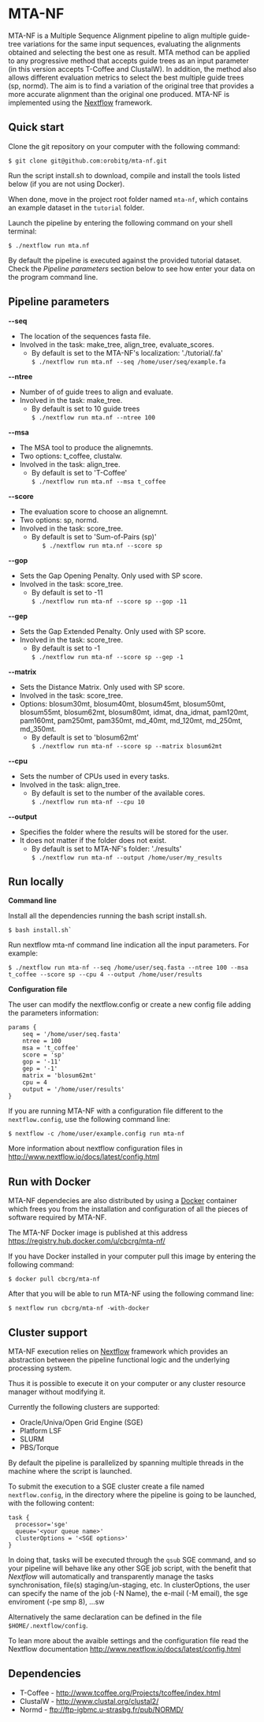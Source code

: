 MTA-NF
======

MTA-NF is a Multiple Sequence Alignment pipeline to align multiple guide-tree variations for the same input sequences, evaluating the alignments obtained and selecting the best one as result. MTA method can be applied to any progressive method that accepts guide trees as an input parameter (in this version accepts T-Coffee and ClustalW). In addition, the method also allows different evaluation metrics to select the best multiple guide trees (sp, normd). The aim is to find a variation of the original tree that provides a more accurate alignment than the original one produced. MTA-NF is implemented using the [Nextflow](http://www.nextflow.io) framework.


Quick start 
-----------

Clone the git repository on your computer with the following command:

    $ git clone git@github.com:orobitg/mta-nf.git
    
Run the script install.sh to download, compile and install the tools listed below  (if you are not using Docker).

When done, move in the project root folder named `mta-nf`, 
which contains an example dataset in the `tutorial` folder. 

Launch the pipeline by entering the following command 
on your shell terminal:

    $ ./nextflow run mta.nf
    
By default the pipeline is executed against the provided tutorial dataset. 
Check the *Pipeline parameters*  section below to see how enter your data on the program command line.

Pipeline parameters
-------------------

**--seq**  
   
* The location of the sequences fasta file.
* Involved in the task: make_tree, align_tree, evaluate_scores.
	* By default is set to the MTA-NF's localization: './tutorial/.fa'  
  	`$ ./nextflow run mta.nf --seq /home/user/seq/example.fa`

**--ntree**  
   
* Number of of guide trees to align and evaluate.
* Involved in the task: make_tree.
	* By default is set to 10 guide trees  
  	`$ ./nextflow run mta.nf --ntree 100`

**--msa**  
   
* The MSA tool to produce the alignemnts.
* Two options: t_coffee, clustalw.
* Involved in the task: align_tree.
	* By default is set to 'T-Coffee'  
	`$ ./nextflow run mta.nf --msa t_coffee`

**--score**  
   
* The evaluation score to choose an alignemnt.
* Two options: sp, normd.
* Involved in the task: score_tree.
	* By default is set to 'Sum-of-Pairs (sp)'    
  	`	$ ./nextflow run mta.nf --score sp`

**--gop** 
   
* Sets the Gap Opening Penalty. Only used with SP score.  
* Involved in the task: score_tree.
	* By default is set to -11    
  	`$ ./nextflow run mta-nf --score sp --gop -11`

**--gep** 
   
* Sets the Gap Extended Penalty. Only used with SP score.  
* Involved in the task: score_tree.
	* By default is set to -1   
  	`$ ./nextflow run mta-nf --score sp --gep -1`

**--matrix** 
   
* Sets the Distance Matrix. Only used with SP score.  
* Involved in the task: score_tree.
* Options: blosum30mt, blosum40mt, blosum45mt, blosum50mt, blosum55mt, blosum62mt, blosum80mt, idmat, dna_idmat, pam120mt, pam160mt, pam250mt, pam350mt, md_40mt, md_120mt, md_250mt, md_350mt.
	* By default is set to 'blosum62mt'    
  	`$ ./nextflow run mta-nf --score sp --matrix blosum62mt`

**--cpu** 
   
* Sets the number of CPUs used in every tasks.  
* Involved in the task: align_tree.
	* By default is set to the number of the available cores.   
  	`$ ./nextflow run mta-nf --cpu 10`
  
  
**--output** 
   
* Specifies the folder where the results will be stored for the user.  
* It does not matter if the folder does not exist.
  	* By default is set to MTA-NF's folder: './results'  
  	`$ ./nextflow run mta-nf --output /home/user/my_results`


Run locally
------------

**Command line**

Install all the dependencies running the bash script install.sh.

	$ bash install.sh`

Run nextflow mta-nf command line indication all the input parameters. For example:

	$ ./nextflow run mta-nf --seq /home/user/seq.fasta --ntree 100 --msa t_coffee --score sp --cpu 4 --output /home/user/results

**Configuration file**

The user can modify the nextflow.config or create a new config file adding the parameters information:

	params {
		seq = '/home/user/seq.fasta'
		ntree = 100
		msa = 't_coffee'
		score = 'sp'
		gop = '-11'
		gep = '-1'
		matrix = 'blosum62mt'
		cpu = 4
		output = '/home/user/results'
	}

If you are running MTA-NF with a configuration file different to the `nextflow.config`, use the following command line:

	$ nextflow -c /home/user/example.config run mta-nf

More information about nextflow configuration files in http://www.nextflow.io/docs/latest/config.html


Run with Docker 
---------------- 

MTA-NF dependecies are also distributed by using a [Docker](http://www.docker.com) container 
which frees you from the installation and configuration of all the pieces of software required 
by MTA-NF. 

The MTA-NF Docker image is published at this address https://registry.hub.docker.com/u/cbcrg/mta-nf/

If you have Docker installed in your computer pull this image by entering the following command: 

    $ docker pull cbcrg/mta-nf
  
  
After that you will be able to run MTA-NF using the following command line: 

    $ nextflow run cbcrg/mta-nf -with-docker

  
Cluster support
---------------

MTA-NF execution relies on [Nextflow](http://www.nextflow.io) framework which provides an 
abstraction between the pipeline functional logic and the underlying processing system.

Thus it is possible to execute it on your computer or any cluster resource
manager without modifying it.

Currently the following clusters are supported:

  + Oracle/Univa/Open Grid Engine (SGE)
  + Platform LSF
  + SLURM
  + PBS/Torque

By default the pipeline is parallelized by spanning multiple threads in the machine where the script is launched.

To submit the execution to a SGE cluster create a file named `nextflow.config`, in the directory
where the pipeline is going to be launched, with the following content:

    task {
      processor='sge'
      queue='<your queue name>'
      clusterOptions = '<SGE options>'
    }

In doing that, tasks will be executed through the `qsub` SGE command, and so your pipeline will behave like any
other SGE job script, with the benefit that *Nextflow* will automatically and transparently manage the tasks
synchronisation, file(s) staging/un-staging, etc. In clusterOptions, the user can specify the name of the job (-N Name), the e-mail (-M email), the sge enviroment (-pe smp 8), ...sw 

Alternatively the same declaration can be defined in the file `$HOME/.nextflow/config`.

To lean more about the avaible settings and the configuration file read the Nextflow documentation 
 http://www.nextflow.io/docs/latest/config.html



Dependencies 
------------

 * T-Coffee - http://www.tcoffee.org/Projects/tcoffee/index.html
 * ClustalW - http://www.clustal.org/clustal2/
 * Normd - ftp://ftp-igbmc.u-strasbg.fr/pub/NORMD/

